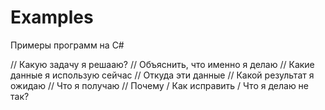 # Examples
Примеры программ на C#

// Какую задачу я решааю?
// Объяснить, что именно я делаю
// Какие данные я использую сейчас
// Откуда эти данные
// Какой результат я ожидаю
// Что я получаю
// Почему / Как исправить / Что я делаю не так?